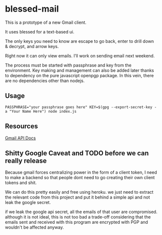 # blessed-mail

This is a prototype of a new Gmail client.

It uses blessed for a text-based ui.

The only keys you need to know are escape to go back, enter to drill down & decrypt, and arrow keys.

Right now it can only view emails. I'll work on sending email next weekend.

The process must be started with passphrase and key from the environment. Key making and management can also be added later thanks to dependency on the pure javascript openpgp package. In this vein, there are no dependencies other than nodejs.

## Usage

`PASSPHRASE="your passphrase goes here" KEY=$(gpg --export-secret-key -a "Your Name Here") node index.js`

## Resources

[Gmail API Docs](https://developers.google.com/gmail/api/)

## Shitty Google Caveat and TODO before we can really release

Because gmail forces centralizing power in the form of a client token, I need to make a backend so that people dont need to go creating their own client tokens and shit.

We can do this pretty easily and free using heroku. we just need to extract the relevant code from this project and put it behind a simple api and not leak the google secret.

if we leak the google api secret, all the emails of that user are compromised. although it is not ideal, this is not too bad a trade-off considering that the emails sent and received with this program are encrypted with PGP and wouldn't be affected anyway.
